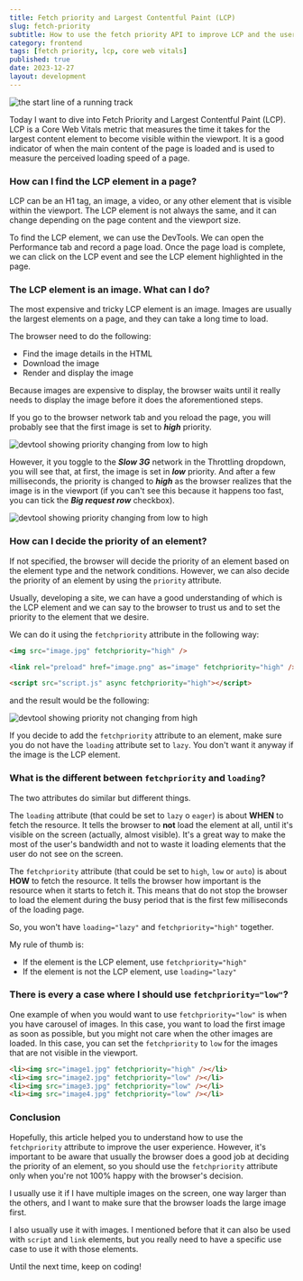 ```yaml
---
title: Fetch priority and Largest Contentful Paint (LCP)
slug: fetch-priority
subtitle: How to use the fetch priority API to improve LCP and the user experience
category: frontend
tags: [fetch priority, lcp, core web vitals]
published: true
date: 2023-12-27
layout: development
---
```


<script>
  import Image from '$lib/components/Image.svelte';
  import mainImage from '$lib/assets/images/blog/priority.jpg?w=1000&h=600';
  import mainImageWebP from '$lib/assets/images/blog/priority.jpg?w=1000&h=600&format=webp&srcset';
	import PriorityHigh from '$lib/assets/images/blog/priority-high.png?w=1000&h=600';
	import PriorityHighWebP from '$lib/assets/images/blog/priority-high.png?w=1000&h=600&format=webp&srcset';
	import PriorityLowHigh from '$lib/assets/images/blog/priority-low-high.png?w=1000&h=600';
	import PriorityLowHighWebP from '$lib/assets/images/blog/priority-low-high.png?w=1000&h=600&format=webp&srcset';
	import PriorityHighHigh from '$lib/assets/images/blog/priority-high-high.png?w=1000&h=600';
	import PriorityHighHighWebP from '$lib/assets/images/blog/priority-high-high.png?w=1000&h=600&format=webp&srcset';
</script>

<Image
	wepImage={mainImageWebP}
	jpegImage={mainImage}
	alt='the start line of a running track'
	width={1000}
	height={600}
	placeholder='blur'
	classes='mt-6 mb-8 rounded-lg drop-shadow-md'
	loading='eager'
	feedImage=true
/>

Today I want to dive into Fetch Priority and Largest Contentful Paint (LCP). LCP is a Core Web Vitals metric that measures the time it takes for the largest content element to become visible within the viewport. It is a good indicator of when the main content of the page is loaded and is used to measure the perceived loading speed of a page.

### How can I find the LCP element in a page?

LCP can be an H1 tag, an image, a video, or any other element that is visible within the viewport. The LCP element is not always the same, and it can change depending on the page content and the viewport size.

To find the LCP element, we can use the DevTools. We can open the Performance tab and record a page load. Once the page load is complete, we can click on the LCP event and see the LCP element highlighted in the page.

### The LCP element is an image. What can I do?

The most expensive and tricky LCP element is an image. Images are usually the largest elements on a page, and they can take a long time to load.

The browser need to do the following:

- Find the image details in the HTML
- Download the image
- Render and display the image

Because images are expensive to display, the browser waits until it really needs to display the image before it does the aforementioned steps.

If you go to the browser network tab and you reload the page, you will probably see that the first image is set to **_high_** priority.

<Image
wepImage={PriorityHighWebP}
jpegImage={PriorityHigh}
alt='devtool showing priority changing from low to high'
width={1000}
height={600}
placeholder='blur'
classes='mt-6 mb-8 rounded-lg drop-shadow-md'
loading='lazy'
/>

However, it you toggle to the **_Slow 3G_** network in the Throttling dropdown, you will see that, at first, the image is set in **_low_** priority. And after a few milliseconds, the priority is changed to **_high_** as the browser realizes that the image is in the viewport (if you can't see this because it happens too fast, you can tick the **_Big request row_** checkbox).

<Image
wepImage={PriorityLowHighWebP}
jpegImage={PriorityLowHigh}
alt='devtool showing priority changing from low to high'
width={1000}
height={600}
placeholder='blur'
classes='mt-6 mb-8 rounded-lg drop-shadow-md'
loading='lazy'
/>

### How can I decide the priority of an element?

If not specified, the browser will decide the priority of an element based on the element type and the network conditions. However, we can also decide the priority of an element by using the `priority` attribute.

Usually, developing a site, we can have a good understanding of which is the LCP element and we can say to the browser to trust us and to set the priority to the element that we desire.

We can do it using the `fetchpriority` attribute in the following way:

```html
<img src="image.jpg" fetchpriority="high" />

<link rel="preload" href="image.png" as="image" fetchpriority="high" />

<script src="script.js" async fetchpriority="high"></script>
```

and the result would be the following:

<Image
wepImage={PriorityHighHighWebP}
jpegImage={PriorityHighHigh}
alt='devtool showing priority not changing from high'
width={1000}
height={600}
placeholder='blur'
classes='mt-6 mb-8 rounded-lg drop-shadow-md'
loading='lazy'
/>

If you decide to add the `fetchpriority` attribute to an element, make sure you do not have the `loading` attribute set to `lazy`. You don't want it anyway if the image is the LCP element.

### What is the different between `fetchpriority` and `loading`?

The two attributes do similar but different things.

The `loading` attribute (that could be set to `lazy` o `eager`) is about **WHEN** to fetch the resource. It tells the browser to **not** load the element at all, until it's visible on the screen (actually, almost visible). It's a great way to make the most of the user's bandwidth and not to waste it loading elements that the user do not see on the screen.

The `fetchpriority` attribute (that could be set to `high`, `low` or `auto`) is about **HOW** to fetch the resource. It tells the browser how important is the resource when it starts to fetch it. This means that do not stop the browser to load the element during the busy period that is the first few milliseconds of the loading page.

So, you won't have `loading="lazy"` and `fetchpriority="high"` together.

My rule of thumb is:

- If the element is the LCP element, use `fetchpriority="high"`
- If the element is not the LCP element, use `loading="lazy"`

### There is every a case where I should use `fetchpriority="low"`?

One example of when you would want to use `fetchpriority="low"` is when you have carousel of images. In this case, you want to load the first image as soon as possible, but you might not care when the other images are loaded. In this case, you can set the `fetchpriority` to `low` for the images that are not visible in the viewport.

```html
<li><img src="image1.jpg" fetchpriority="high" /></li>
<li><img src="image2.jpg" fetchpriority="low" /></li>
<li><img src="image3.jpg" fetchpriority="low" /></li>
<li><img src="image4.jpg" fetchpriority="low" /></li>
```

### Conclusion

Hopefully, this article helped you to understand how to use the `fetchpriority` attribute to improve the user experience. However, it's important to be aware that usually the browser does a good job at deciding the priority of an element, so you should use the `fetchpriority` attribute only when you're not 100% happy with the browser's decision.

I usually use it if I have multiple images on the screen, one way larger than the others, and I want to make sure that the browser loads the large image first.

I also usually use it with images. I mentioned before that it can also be used with `script` and `link` elements, but you really need to have a specific use case to use it with those elements.

Until the next time, keep on coding!
